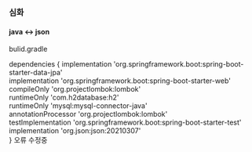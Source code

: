 ### 심화 

#### java <-> json 

bulid.gradle 

dependencies {
    implementation 'org.springframework.boot:spring-boot-starter-data-jpa'     
    implementation 'org.springframework.boot:spring-boot-starter-web'     
    compileOnly 'org.projectlombok:lombok'     
    runtimeOnly 'com.h2database:h2'     
    runtimeOnly 'mysql:mysql-connector-java'     
    annotationProcessor 'org.projectlombok:lombok'     
    testImplementation 'org.springframework.boot:spring-boot-starter-test'     
    implementation 'org.json:json:20210307'     
}
오류 수정중 
